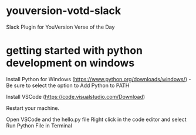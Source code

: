 # youversion-votd-slack
Slack Plugin for YouVersion Verse of the Day


# getting started with python development on windows
Install Python for Windows (https://www.python.org/downloads/windows/)
    - Be sure to select the option to Add Python to PATH

Install VSCode (https://code.visualstudio.com/Download)

Restart your machine.

Open VSCode and the hello.py file
Right click in the code editor and select Run Python File in Terminal
